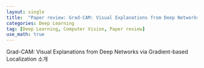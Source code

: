 ```yaml
---
layout: single
title:  "Paper review: Grad-CAM: Visual Explanations from Deep Networks via Gradient-based Localization"
categories: Deep Learning
tag: [Deep Learning, Computer Vision, Paper review]
use_math: true
---
```


Grad-CAM: Visual Explanations from Deep Networks via Gradient-based Localization 소개